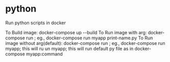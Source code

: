 # python
Run python scripts in docker

To Build image: docker-compose up --build
To Run image with arg: docker-compose run <service-name> <python-filename>; eg., docker-compose run myapp print-name.py
To Run image without arg(default): docker-compose run <service-name>; eg., docker-compose run myapp; this will ru un myapp; this will run default py file as in docker-compose myapp:command